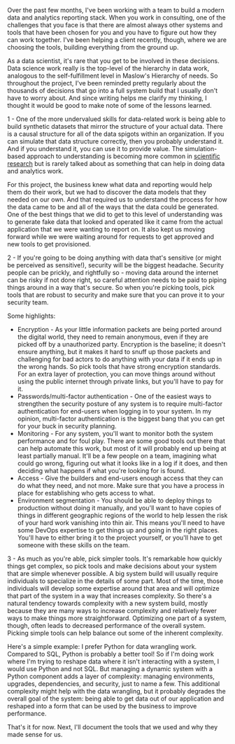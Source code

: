 Over the past few months, I've been working with a team to build a modern data and analytics reporting stack. When you work in consulting, one of the challenges that you face is that there are almost always other systems and tools that have been chosen for you and you have to figure out how they can work together. I've been helping a client recently, though, where we are choosing the tools, building everything from the ground up. 

As a data scientist, it's rare that you get to be involved in these decisions. Data science work really is the top-level of the hierarchy in data work, analogous to the self-fulfillment level in Maslow's Hierarchy of needs. So throughout the project, I've been reminded pretty regularly about the thousands of decisions that go into a full system build that I usually don't have to worry about. And since writing helps me clarify my thinking, I thought it would be good to make note of some of the lessons learned. 

1 - One of the more undervalued skills for data-related work is being able to build synthetic datasets that mirror the structure of your actual data. There is a causal structure for all of the data spigots within an organization. If you can simulate that data structure correctly, then you probably understand it. And if you understand it, you can use it to provide value. The simulation-based approach to understanding is becoming more common in [scientific research](https://elevanth.org/blog/2023/06/13/science-and-the-dumpster-fire/) but is rarely talked about as something that can help in doing data and analytics work. 

For this project, the business knew what data and reporting would help them do their work, but we had to discover the data models that they needed on our own. And that required us to understand the process for how the data came to be and all of the ways that the data could be generated. One of the best things that we did to get to this level of understanding was to generate fake data that looked and operated like it came from the actual application that we were wanting to report on. It also kept us moving forward while we were waiting around for requests to get approved and new tools to get provisioned. 

2 - If you're going to be doing anything with data that's sensitive (or might be perceived as sensitive!), security will be the biggest headache. Security people can be prickly, and rightfully so - moving data around the internet can be risky if not done right, so careful attention needs to be paid to piping things around in a way that's secure. So when you're picking tools, pick tools that are robust to security and make sure that you can prove it to your security team. 

Some highlights: 
- Encryption - As your little information packets are being ported around the digital world, they need to remain anonymous, even if they are picked off by a unauthorized party. Encryption is the baseline; it doesn't ensure anything, but it makes it hard to snuff up those packets and challenging for bad actors to do anything with your data if it ends up in the wrong hands. So pick tools that have strong encryption standards. For an extra layer of protection, you can move things around without using the public internet through private links, but you'll have to pay for it. 
- Passwords/multi-factor authentication - One of the easiest ways to strengthen the security posture of any system is to require multi-factor authentication for end-users when logging in to your system. In my opinion, multi-factor authentication is the biggest bang that you can get for your buck in security planning.
- Monitoring - For any system, you'll want to monitor both the system performance and for foul play. There are some good tools out there that can help automate this work, but most of it will probably end up being at least partially manual. It'll be a few people on a team, imagining what could go wrong, figuring out what it looks like in a log if it does, and then deciding what happens if what you're looking for is found. 
- Access - Give the builders and end-users enough access that they can do what they need, and not more. Make sure that you have a process in place for establishing who gets access to what. 
- Environment segmentation - You should be able to deploy things to production without doing it manually, and you'll want to have copies of things in different geographic regions of the world to help lessen the risk of your hard work vanishing into thin air. This means you'll need to have some DevOps expertise to get things up and going in the right places. You'll have to either bring it to the project yourself, or you'll have to get someone with these skills on the team. 

3 - As much as you're able, pick simpler tools. It's remarkable how quickly things get complex, so pick tools and make decisions about your system that are simple whenever possible. A big system build will usually require individuals to specialize in the details of some part. Most of the time, those individuals will develop some expertise around that area and will optimize that part of the system in a way that increases complexity. So there's a natural tendency towards complexity with a new system build, mostly because they are many ways to increase complexity and relatively fewer ways to make things more straightforward. Optimizing one part of a system, though, often leads to decreased performance of the overall system. Picking simple tools can help balance out some of the inherent complexity. 

Here's a simple example: I prefer Python for data wrangling work. Compared to SQL, Python is probably a better tool! So if I'm doing work where I'm trying to reshape data where it isn't interacting with a system, I would use Python and not SQL. But managing a dynamic system with a Python component adds a layer of complexity: managing environments, upgrades, dependencies, and security, just to name a few. This additional complexity might help with the data wrangling, but it probably degrades the overall goal of the system: being able to get data out of our application and reshaped into a form that can be used by the business to improve performance. 

That's it for now. Next, I'll document the tools that we used and why they made sense for us. 
